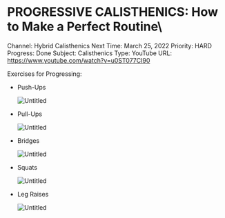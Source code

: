 # PROGRESSIVE CALISTHENICS: How to Make a Perfect Routine\

Channel: Hybrid Calisthenics
Next Time: March 25, 2022
Priority: HARD
Progress: Done
Subject: Calisthenics
Type: YouTube
URL: https://www.youtube.com/watch?v=u0ST077CI90

Exercises for Progressing: 

- Push-Ups
    
    ![Untitled](PROGRESSIVE%20CALISTHENICS%20How%20to%20Make%20a%20Perfect%20Rou%20299f0540804c440383861ad774fb3b49/Untitled.png)
    
- Pull-Ups
    
    ![Untitled](PROGRESSIVE%20CALISTHENICS%20How%20to%20Make%20a%20Perfect%20Rou%20299f0540804c440383861ad774fb3b49/Untitled%201.png)
    
- Bridges
    
    ![Untitled](PROGRESSIVE%20CALISTHENICS%20How%20to%20Make%20a%20Perfect%20Rou%20299f0540804c440383861ad774fb3b49/Untitled%202.png)
    
- Squats
    
    ![Untitled](PROGRESSIVE%20CALISTHENICS%20How%20to%20Make%20a%20Perfect%20Rou%20299f0540804c440383861ad774fb3b49/Untitled%203.png)
    
- Leg Raises
    
    ![Untitled](PROGRESSIVE%20CALISTHENICS%20How%20to%20Make%20a%20Perfect%20Rou%20299f0540804c440383861ad774fb3b49/Untitled%204.png)